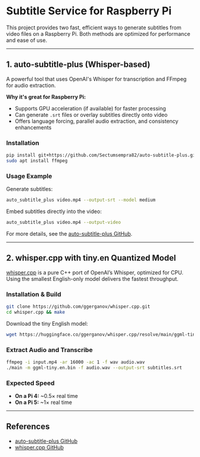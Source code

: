 # Subtitle Service for Raspberry Pi

This project provides two fast, efficient ways to generate subtitles from video files on a Raspberry Pi. Both methods are optimized for performance and ease of use.

---

## 1. auto-subtitle-plus (Whisper-based)

A powerful tool that uses OpenAI's Whisper for transcription and FFmpeg for audio extraction.

**Why it's great for Raspberry Pi:**
- Supports GPU acceleration (if available) for faster processing
- Can generate `.srt` files or overlay subtitles directly onto video
- Offers language forcing, parallel audio extraction, and consistency enhancements

### Installation
```bash
pip install git+https://github.com/Sectumsempra82/auto-subtitle-plus.git
sudo apt install ffmpeg
```

### Usage Example
Generate subtitles:
```bash
auto_subtitle_plus video.mp4 --output-srt --model medium
```

Embed subtitles directly into the video:
```bash
auto_subtitle_plus video.mp4 --output-video
```

For more details, see the [auto-subtitle-plus GitHub](https://github.com/Sectumsempra82/auto-subtitle-plus).

---

## 2. whisper.cpp with tiny.en Quantized Model

[whisper.cpp](https://github.com/ggerganov/whisper.cpp) is a pure C++ port of OpenAI’s Whisper, optimized for CPU. Using the smallest English-only model delivers the fastest throughput.

### Installation & Build
```bash
git clone https://github.com/ggerganov/whisper.cpp.git
cd whisper.cpp && make
```

Download the tiny English model:
```bash
wget https://huggingface.co/ggerganov/whisper.cpp/resolve/main/ggml-tiny.en.bin
```

### Extract Audio and Transcribe
```bash
ffmpeg -i input.mp4 -ar 16000 -ac 1 -f wav audio.wav
./main -m ggml-tiny.en.bin -f audio.wav --output-srt subtitles.srt
```

### Expected Speed
- **On a Pi 4:** ~0.5× real time
- **On a Pi 5:** ~1× real time

---

## References
- [auto-subtitle-plus GitHub](https://github.com/Sectumsempra82/auto-subtitle-plus)
- [whisper.cpp GitHub](https://github.com/ggerganov/whisper.cpp)